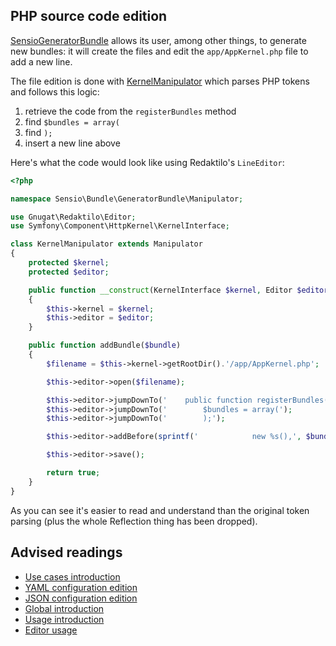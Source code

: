 ## PHP source code edition

[SensioGeneratorBundle](https://github.com/sensiolabs/SensioGeneratorBundle)
allows its user, among other things, to generate new bundles: it will create the
files and edit the `app/AppKernel.php` file to add a new line.

The file edition is done with [KernelManipulator](https://github.com/sensiolabs/SensioGeneratorBundle/blob/8b7a33aa3d22388443b6de0b0cf184122e9f60d2/Manipulator/KernelManipulator.php)
which parses PHP tokens and follows this logic:

1. retrieve the code from the `registerBundles` method
2. find `$bundles = array(`
3. find `);`
4. insert a new line above

Here's what the code would look like using Redaktilo's `LineEditor`:

```php
<?php

namespace Sensio\Bundle\GeneratorBundle\Manipulator;

use Gnugat\Redaktilo\Editor;
use Symfony\Component\HttpKernel\KernelInterface;

class KernelManipulator extends Manipulator
{
    protected $kernel;
    protected $editor;

    public function __construct(KernelInterface $kernel, Editor $editor)
    {
        $this->kernel = $kernel;
        $this->editor = $editor;
    }

    public function addBundle($bundle)
    {
        $filename = $this->kernel->getRootDir().'/app/AppKernel.php';

        $this->editor->open($filename);

        $this->editor->jumpDownTo('    public function registerBundles()');
        $this->editor->jumpDownTo('        $bundles = array(');
        $this->editor->jumpDownTo('        );');

        $this->editor->addBefore(sprintf('            new %s(),', $bundle));

        $this->editor->save();

        return true;
    }
}
```

As you can see it's easier to read and understand than the original token
parsing (plus the whole Reflection thing has been dropped).

## Advised readings

* [Use cases introduction](01-introduction.md)
* [YAML configuration edition](02-yaml-configuration-edition.md)
* [JSON configuration edition](03-json-configuration-edition.md)
* [Global introduction](../01-introduction.md)
* [Usage introduction](../usage/01-introduction.md)
* [Editor usage](../usage/02-editor.md)
